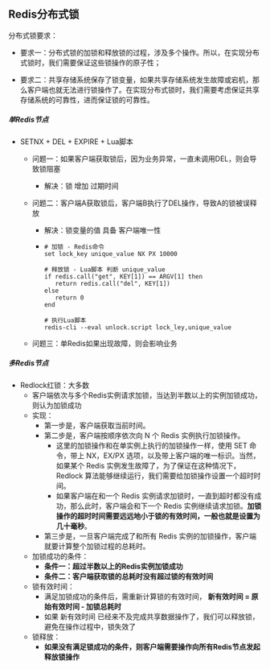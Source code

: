 ## Redis分布式锁

分布式锁要求：

- 要求一：分布式锁的加锁和释放锁的过程，涉及多个操作。所以，在实现分布式锁时，我们需要保证这些锁操作的原子性；

- 要求二：共享存储系统保存了锁变量，如果共享存储系统发生故障或宕机，那么客户端也就无法进行锁操作了。在实现分布式锁时，我们需要考虑保证共享存储系统的可靠性，进而保证锁的可靠性。



##### 单Redis节点

- SETNX + DEL + EXPIRE + Lua脚本

  - 问题一：如果客户端获取锁后，因为业务异常，一直未调用DEL，则会导致锁阻塞

    - 解决：锁 增加 过期时间

  - 问题二：客户端A获取锁后，客户端B执行了DEL操作，导致A的锁被误释放

    - 解决：锁变量的值 具备 客户端唯一性

    - ```shell
      # 加锁 - Redis命令
      set lock_key unique_value NX PX 10000
      
      # 释放锁 - Lua脚本 判断 unique_value
      if redis.call("get", KEY[1]) == ARGV[1] then
      	 return redis.call("del", KEY[1])
      else
      	 return 0
      end
      
      # 执行Lua脚本
      redis-cli --eval unlock.script lock_ley,unique_value
      ```

  - 问题三：单Redis如果出现故障，则会影响业务



##### 多Redis节点

- Redlock红锁：大多数
  - 客户端依次与多个Redis实例请求加锁，当达到半数以上的实例加锁成功，则认为加锁成功
  - 实现：
    - 第一步是，客户端获取当前时间。
    - 第二步是，客户端按顺序依次向 N 个 Redis 实例执行加锁操作。
      - 这里的加锁操作和在单实例上执行的加锁操作一样，使用 SET 命令，带上 NX，EX/PX 选项，以及带上客户端的唯一标识。当然，如果某个 Redis 实例发生故障了，为了保证在这种情况下，Redlock 算法能够继续运行，我们需要给加锁操作设置一个超时时间。
      - 如果客户端在和一个 Redis 实例请求加锁时，一直到超时都没有成功，那么此时，客户端会和下一个 Redis 实例继续请求加锁。**加锁操作的超时时间需要远远地小于锁的有效时间，一般也就是设置为几十毫秒**。
    - 第三步是，一旦客户端完成了和所有 Redis 实例的加锁操作，客户端就要计算整个加锁过程的总耗时。
  - 加锁成功的条件：
    - **条件一：超过半数以上的Redis实例加锁成功**
    - **条件二：客户端获取锁的总耗时没有超过锁的有效时间**
  - 锁有效时间：
    - 满足加锁成功的条件后，需重新计算锁的有效时间，  **新有效时间 = 原始有效时间 - 加锁总耗时**
    - 如果 新有效时间 已经来不及完成共享数据操作了，我们可以释放锁，避免在操作过程中，锁失效了
  - 锁释放：
    - **如果没有满足锁成功的条件，则客户端需要操作向所有Redis节点发起释放锁操作**

